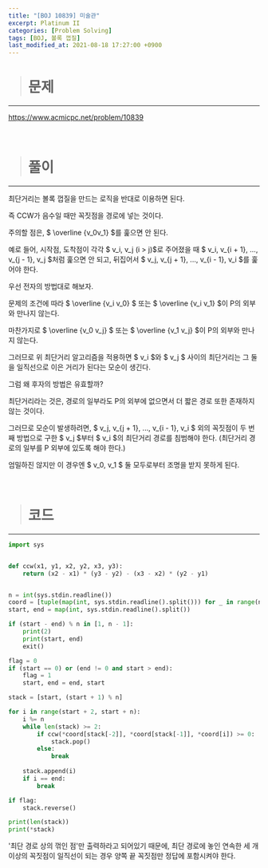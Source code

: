 ```yaml
---
title: "[BOJ 10839] 미술관"
excerpt: Platinum II
categories: [Problem Solving]
tags: [BOJ, 볼록 껍질]
last_modified_at: 2021-08-18 17:27:00 +0900
---
```


> # 문제
---

[<u>https://www.acmicpc.net/problem/10839</u>](https://www.acmicpc.net/problem/10839)

<br>

> # 풀이
---

최단거리는 볼록 껍질을 만드는 로직을 반대로 이용하면 된다.

즉 CCW가 음수일 때만 꼭짓점을 경로에 넣는 것이다.

주의할 점은, $ \overline {v_0v_1} $를 훑으면 안 된다.

예로 들어, 시작점, 도착점이 각각 $ v_i, v_j (i > j)$로 주어졌을 때 $ v_i, v_{i + 1}, ..., v_{j - 1}, v_j $처럼 훑으면 안 되고, 뒤집어서 $ v_j, v_{j + 1}, ..., v_{i - 1}, v_i $를 훑어야 한다.

우선 전자의 방법대로 해보자.

문제의 조건에 따라 $ \overline {v_i v_0} $ 또는 $ \overline {v_i v_1} $이 P의 외부와 만나지 않는다.

마찬가지로 $ \overline {v_0 v_j} $ 또는 $ \overline {v_1 v_j} $이 P의 외부와 만나지 않는다.

그러므로 위 최단거리 알고리즘을 적용하면 $ v_i $와 $ v_j $ 사이의 최단거리는 그 둘을 일직선으로 이은 거리가 된다는 모순이 생긴다.

그럼 왜 후자의 방법은 유효할까?

최단거리라는 것은, 경로의 일부라도 P의 외부에 없으면서 더 짧은 경로 또한 존재하지 않는 것이다.

그러므로 모순이 발생하려면, $ v_j, v_{j + 1}, ..., v_{i - 1}, v_i $ 외의 꼭짓점이 두 번째 방법으로 구한 $ v_j $부터 $ v_i $의 최단거리 경로를 침범해야 한다. (최단거리 경로의 일부를 P 외부에 있도록 해야 한다.)

엄밀하진 않지만 이 경우엔 $ v_0, v_1 $ 둘 모두로부터 조명을 받지 못하게 된다.

<br>

> # 코드
---

```python
import sys


def ccw(x1, y1, x2, y2, x3, y3):
    return (x2 - x1) * (y3 - y2) - (x3 - x2) * (y2 - y1)


n = int(sys.stdin.readline())
coord = [tuple(map(int, sys.stdin.readline().split())) for _ in range(n)]
start, end = map(int, sys.stdin.readline().split())

if (start - end) % n in [1, n - 1]:
    print(2)
    print(start, end)
    exit()

flag = 0
if (start == 0) or (end != 0 and start > end):
    flag = 1
    start, end = end, start

stack = [start, (start + 1) % n]

for i in range(start + 2, start + n):
    i %= n
    while len(stack) >= 2:
        if ccw(*coord[stack[-2]], *coord[stack[-1]], *coord[i]) >= 0:
            stack.pop()
        else:
            break
    
    stack.append(i)
    if i == end:
        break

if flag:
    stack.reverse()

print(len(stack))
print(*stack)
```

'최단 경로 상의 꺾인 점'만 출력하라고 되어있기 때문에, 최단 경로에 놓인 연속한 세 개 이상의 꼭짓점이 일직선이 되는 경우 양쪽 끝 꼭짓점만 정답에 포함시켜야 한다.